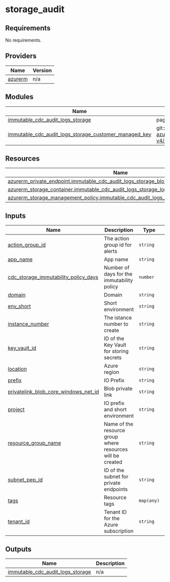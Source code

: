 # storage_audit

<!-- BEGIN_TF_DOCS -->
## Requirements

No requirements.

## Providers

| Name | Version |
|------|---------|
| <a name="provider_azurerm"></a> [azurerm](#provider\_azurerm) | n/a |

## Modules

| Name | Source | Version |
|------|--------|---------|
| <a name="module_immutable_cdc_audit_logs_storage"></a> [immutable\_cdc\_audit\_logs\_storage](#module\_immutable\_cdc\_audit\_logs\_storage) | pagopa-dx/azure-storage-account/azurerm | 0.1.0 |
| <a name="module_immutable_cdc_audit_logs_storage_customer_managed_key"></a> [immutable\_cdc\_audit\_logs\_storage\_customer\_managed\_key](#module\_immutable\_cdc\_audit\_logs\_storage\_customer\_managed\_key) | git::https://github.com/pagopa/terraform-azurerm-v4//storage_account_customer_managed_key | v7.26.3 |

## Resources

| Name | Type |
|------|------|
| [azurerm_private_endpoint.immutable_cdc_audit_logs_storage_blob](https://registry.terraform.io/providers/hashicorp/azurerm/latest/docs/resources/private_endpoint) | resource |
| [azurerm_storage_container.immutable_cdc_audit_logs_storage_logs](https://registry.terraform.io/providers/hashicorp/azurerm/latest/docs/resources/storage_container) | resource |
| [azurerm_storage_management_policy.immutable_cdc_audit_logs_storage_management_policy](https://registry.terraform.io/providers/hashicorp/azurerm/latest/docs/resources/storage_management_policy) | resource |

## Inputs

| Name | Description | Type | Default | Required |
|------|-------------|------|---------|:--------:|
| <a name="input_action_group_id"></a> [action\_group\_id](#input\_action\_group\_id) | The action group id for alerts | `string` | n/a | yes |
| <a name="input_app_name"></a> [app\_name](#input\_app\_name) | App name | `string` | n/a | yes |
| <a name="input_cdc_storage_immutability_policy_days"></a> [cdc\_storage\_immutability\_policy\_days](#input\_cdc\_storage\_immutability\_policy\_days) | Number of days for the immutability policy | `number` | `730` | no |
| <a name="input_domain"></a> [domain](#input\_domain) | Domain | `string` | n/a | yes |
| <a name="input_env_short"></a> [env\_short](#input\_env\_short) | Short environment | `string` | n/a | yes |
| <a name="input_instance_number"></a> [instance\_number](#input\_instance\_number) | The istance number to create | `string` | n/a | yes |
| <a name="input_key_vault_id"></a> [key\_vault\_id](#input\_key\_vault\_id) | ID of the Key Vault for storing secrets | `string` | n/a | yes |
| <a name="input_location"></a> [location](#input\_location) | Azure region | `string` | n/a | yes |
| <a name="input_prefix"></a> [prefix](#input\_prefix) | IO Prefix | `string` | n/a | yes |
| <a name="input_privatelink_blob_core_windows_net_id"></a> [privatelink\_blob\_core\_windows\_net\_id](#input\_privatelink\_blob\_core\_windows\_net\_id) | Blob private link | `string` | n/a | yes |
| <a name="input_project"></a> [project](#input\_project) | IO prefix and short environment | `string` | n/a | yes |
| <a name="input_resource_group_name"></a> [resource\_group\_name](#input\_resource\_group\_name) | Name of the resource group where resources will be created | `string` | n/a | yes |
| <a name="input_subnet_pep_id"></a> [subnet\_pep\_id](#input\_subnet\_pep\_id) | ID of the subnet for private endpoints | `string` | n/a | yes |
| <a name="input_tags"></a> [tags](#input\_tags) | Resource tags | `map(any)` | n/a | yes |
| <a name="input_tenant_id"></a> [tenant\_id](#input\_tenant\_id) | Tenant ID for the Azure subscription | `string` | n/a | yes |

## Outputs

| Name | Description |
|------|-------------|
| <a name="output_immutable_cdc_audit_logs_storage"></a> [immutable\_cdc\_audit\_logs\_storage](#output\_immutable\_cdc\_audit\_logs\_storage) | n/a |
<!-- END_TF_DOCS -->
